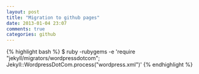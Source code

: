 ```yaml
---
layout: post
title: "Migration to github pages"
date: 2013-01-04 23:07
comments: true
categories: github
---
```

{% highlight bash %}
$ ruby -rubygems -e 'require "jekyll/migrators/wordpressdotcom"; Jekyll::WordpressDotCom.process("wordpress.xml")'
{% endhighlight %}
